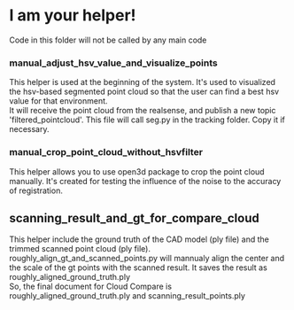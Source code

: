 # I am your helper!

Code in this folder will not be called by any main code

### manual_adjust_hsv_value_and_visualize_points

This helper is used at the beginning of the system. 
It's used to visualized the hsv-based segmented point cloud so that the user can find a best hsv value for that environment.  
It will receive the point cloud from the realsense, and publish a new topic 'filtered_pointcloud'.
This file will call seg.py in the tracking folder. Copy it if necessary.

### manual_crop_point_cloud_without_hsvfilter

This helper allows you to use open3d package to crop the point cloud manually.
It's created for testing the influence of the noise to the accuracy of registration.

## scanning_result_and_gt_for_compare_cloud

This helper include the ground truth of the CAD model (ply file) and the trimmed scanned point cloud (ply file).
roughly_align_gt_and_scanned_points.py will mannualy align the center and the scale of the gt points with the scanned result.
It saves the result as roughly_aligned_ground_truth.ply  
So, the final document for Cloud Compare is roughly_aligned_ground_truth.ply and scanning_result_points.ply
